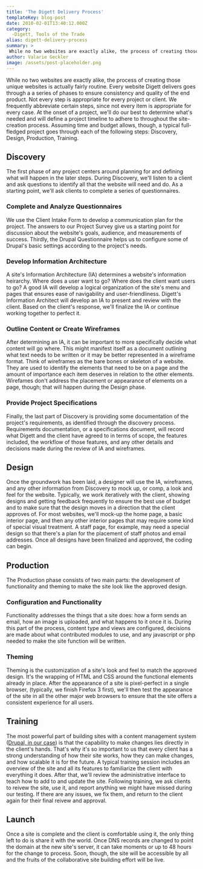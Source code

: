 ```yaml
---
title: 'The Digett Delivery Process'
templateKey: blog-post
date: 2010-02-01T13:40:12.000Z
category: 
  -Digett, Tools of the Trade
alias: digett-delivery-process
summary: > 
 While no two websites are exactly alike, the process of creating those unique websites is actually fairly routine. Every website Digett delivers goes through a a series of phases to ensure consistency and quality of the end product. Not every step is appropriate for every project or client. We frequently abbreviate certain steps, since not every item is appropriate for every case. At the onset of a project, we'll do our best to determine what's needed and will define a project timeline to adhere to throughout the site-creation process. Assuming time and budget allows, though, a typical full-fledged project goes through each of the following steps: Discovery, Design, Production, Training.
author: Valarie Geckler
image: /assets/post-placeholder.png
---
```


While no two websites are exactly alike, the process of creating those unique websites is actually fairly routine. Every website Digett delivers goes through a a series of phases to ensure consistency and quality of the end product. Not every step is appropriate for every project or client. We frequently abbreviate certain steps, since not every item is appropriate for every case. At the onset of a project, we'll do our best to determine what's needed and will define a project timeline to adhere to throughout the site-creation process. Assuming time and budget allows, though, a typical full-fledged project goes through each of the following steps: Discovery, Design, Production, Training.

Discovery
---------

The first phase of any project centers around planning for and defining what will happen in the later steps. During Discovery, we'll listen to a client and ask questions to identify all that the website will need and do. As a starting point, we'll ask clients to complete a series of questionnaires.

### Complete and Analyze Questionnaires

We use the Client Intake Form to develop a communication plan for the project. The answers to our Project Survey give us a starting point for discussion about the website's goals, audience, and measurements of success. Thirdly, the Drupal Questionnaire helps us to configure some of Drupal's basic settings according to the project's needs.

### Develop Information Architecture

A site's Information Architecture (IA) determines a website's information heirarchy. Where does a user want to go? Where does the client want users to go? A good IA will develop a logical organization of the site's menu and pages that ensures ease of navigability and user-friendliness. Digett's Information Architect will develop an IA to present and review with the client. Based on the client's response, we'll finalize the IA or continue working together to perfect it.

### Outline Content or Create Wireframes

After determining an IA, it can be important to more specifically decide what content will go where. This might manifest itself as a document outlining what text needs to be written or it may be better represented in a wireframe format. Think of wireframes as the bare bones or skeleton of a website. They are used to identify the elements that need to be on a page and the amount of importance each item deserves in relation to the other elements. Wirefames don't address the placement or appearance of elements on a page, though; that will happen during the Design phase.

### Provide Project Specifications

Finally, the last part of Discovery is providing some documentation of the project's requirements, as identified through the discovery process. Requirements documentation, or a specifications document, will record what Digett and the client have agreed to in terms of scope, the features included, the workflow of those features, and any other details and decisions made during the review of IA and wireframes.

Design
------

Once the groundwork has been laid, a designer will use the IA, wireframes, and any other information from Discovery to mock up, or comp, a look and feel for the website. Typically, we work iteratively with the client, showing designs and getting feedback frequently to ensure the best use of budget and to make sure that the design moves in a direction that the client approves of. For most websites, we'll mock-up the home page, a basic interior page, and then any other interior pages that may require some kind of special visual treatment. A staff page, for example, may need a special design so that there's a plan for the placement of staff photos and email addresses. Once all designs have been finalized and approved, the coding can begin.

Production
----------

The Production phase consists of two main parts: the development of functionality and theming to make the site look like the approved design.

### Configuration and Functionality

Functionality addresses the things that a site does: how a form sends an email, how an image is uploaded, and what happens to it once it is. During this part of the process, content type and views are configured, decisions are made about what contributed modules to use, and any javascript or php needed to make the site function will be written.

### Theming

Theming is the customization of a site's look and feel to match the approved design. It's the wrapping of HTML and CSS around the functional elements already in place. After the appearance of a site is pixel-perfect in a single browser, (typically, we finish Firefox 3 first), we'll then test the appearance of the site in all the other major web browsers to ensure that the site offers a consistent experience for all users.

Training
--------

The most powerful part of building sites with a content management system ([Drupal, in our case](/2009/01/22/drupal-selling-points)) is that the capability to make changes lies directly in the client's hands. That's why it's so important to us that every client has a strong understanding of how their site works, how they can make changes, and how scalable it is for the future. A typical training session includes an overview of the site and all its features to familiarize the client with everything it does. After that, we'll review the administrative interface to teach how to add to and update the site. Following training, we ask clients to reivew the site, use it, and report anything we might have missed during our testing. If there are any issues, we fix them, and return to the client again for their final reivew and approval.

Launch
------

Once a site is complete and the client is comfortable using it, the only thing left to do is share it with the world. Once DNS records are changed to point the domain at the new site's server, it can take moments or up to 48 hours for the change to process. Soon, though, the site will be accessible by all and the fruits of the collaborative site building effort will be live.